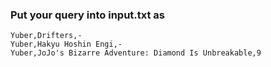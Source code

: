 ### Put your query into input.txt as
```
Yuber,Drifters,-
Yuber,Hakyu Hoshin Engi,-
Yuber,JoJo's Bizarre Adventure: Diamond Is Unbreakable,9
```